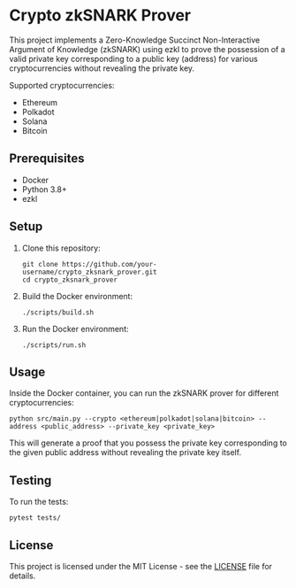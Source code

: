 
# Crypto zkSNARK Prover

This project implements a Zero-Knowledge Succinct Non-Interactive Argument of Knowledge (zkSNARK) using ezkl to prove the possession of a valid private key corresponding to a public key (address) for various cryptocurrencies without revealing the private key.

Supported cryptocurrencies:
- Ethereum
- Polkadot
- Solana
- Bitcoin

## Prerequisites

- Docker
- Python 3.8+
- ezkl

## Setup

1. Clone this repository:
   ```
   git clone https://github.com/your-username/crypto_zksnark_prover.git
   cd crypto_zksnark_prover
   ```

2. Build the Docker environment:
   ```
   ./scripts/build.sh
   ```

3. Run the Docker environment:
   ```
   ./scripts/run.sh
   ```

## Usage

Inside the Docker container, you can run the zkSNARK prover for different cryptocurrencies:

```
python src/main.py --crypto <ethereum|polkadot|solana|bitcoin> --address <public_address> --private_key <private_key>
```

This will generate a proof that you possess the private key corresponding to the given public address without revealing the private key itself.

## Testing

To run the tests:

```
pytest tests/
```

## License

This project is licensed under the MIT License - see the [LICENSE](LICENSE) file for details.
